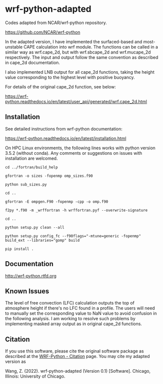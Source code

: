 wrf-python-adapted
==============

Codes adapted from NCAR/wrf-python repository. 

https://github.com/NCAR/wrf-python 

In the adapted version, I have implemented the surfaced-based and most-unstable CAPE calculation into wrf module. The functions can be called in a similar way as wrf.cape_2d, but with wrf.sbcape_2d and wrf.mucape_2d respectively. The input and output follow the same convention as described in cape_2d documentation. 

I also implemented LNB output for all cape_2d functions, taking the height value corresponding to the highest level with positive buoyancy. 

For details of the original cape_2d function, see below: 

https://wrf-python.readthedocs.io/en/latest/user_api/generated/wrf.cape_2d.html




Installation
----------------------------

See detailed instructions from wrf-python documentation: 

https://wrf-python.readthedocs.io/en/latest/installation.html

On HPC Linux environments, the following lines works with python version 3.5.2 (without conda). Any comments or suggestions on issues with installation are welcomed. 

    cd ../fortran/build_help

    gfortran -o sizes -fopenmp omp_sizes.f90

    python sub_sizes.py

    cd ..

    gfortran -E ompgen.F90 -fopenmp -cpp -o omp.f90

    f2py *.f90 -m _wrffortran -h wrffortran.pyf --overwrite-signature

    cd ..

    python setup.py clean --all

    python setup.py config_fc --f90flags="-mtune=generic -fopenmp" build_ext --libraries="gomp" build

    pip install .


Documentation
----------------------------------

http://wrf-python.rtfd.org


Known Issues
----------------------------------

The level of free convection (LFC) calculation outputs the top of atmosphere height if there's no LFC found in a profile. The users will need to manually set the corresponding value to NaN value to avoid confusion in the following analysis. I am working to resolve such problems by implementing masked array output as in original cape_2d functions. 


Citation
------------------

If you use this software, please cite the original software package as described at the [WRF-Python - Citation](
https://wrf-python.readthedocs.io/en/latest/citation.html) page. You may cite my adapted version as 

Wang, Z. (2022). wrf-python-adapted (Version 0.1) [Software]. Chicago, Illinois: University of Chicago. 




